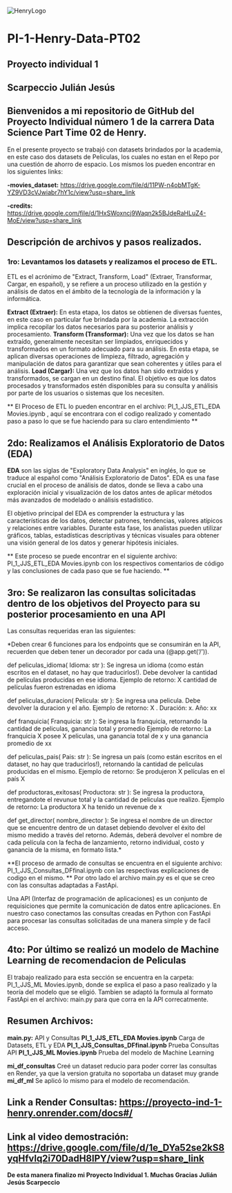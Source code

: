 ![HenryLogo](https://d31uz8lwfmyn8g.cloudfront.net/Assets/logo-henry-white-lg.png)

# PI-1-Henry-Data-PT02
## Proyecto individual 1
## Scarpeccio Julián Jesús

## Bienvenidos a mi repositorio de GitHub del Proyecto Individual número 1 de la carrera Data Science Part Time 02 de Henry.

En el presente proyecto se trabajó con datasets brindados por la academia, en este caso dos datasets de Peliculas, los cuales no estan en el Repo por una cuestión de ahorro de espacio. 
Los mismos los pueden encontrar en los siguientes links:

**-movies_dataset:**  https://drive.google.com/file/d/11PW-n4obMTgK-YZ9VD3cVJwiabr7hY1c/view?usp=share_link

**-credits:** https://drive.google.com/file/d/1HxSWoxncj9Waqn2k5BJdeRaHLuZ4-MoE/view?usp=share_link


## Descripción de archivos y pasos realizados.

### 1ro: Levantamos los datasets y realizamos el proceso de ETL.
ETL es el acrónimo de "Extract, Transform, Load" (Extraer, Transformar, Cargar, en español), y se refiere a un proceso utilizado en la gestión y análisis de datos en el ámbito de la tecnología de la información y la informática.

**Extract (Extraer):** En esta etapa, los datos se obtienen de diversas fuentes, en este caso en particular fue brindada por la academia. La extracción implica recopilar los datos necesarios para su posterior análisis y procesamiento.
**Transform (Transformar):** Una vez que los datos se han extraído, generalmente necesitan ser limpiados, enriquecidos y transformados en un formato adecuado para su análisis. En esta etapa, se aplican diversas operaciones de limpieza, filtrado, agregación y manipulación de datos para garantizar que sean coherentes y útiles para el análisis.
**Load (Cargar):** Una vez que los datos han sido extraídos y transformados, se cargan en un destino final. El objetivo es que los datos procesados y transformados estén disponibles para su consulta y análisis por parte de los usuarios o sistemas que los necesiten.

** El Proceso de ETL lo pueden encontrar en el archivo: PI_1_JJS_ETL_EDA Movies.ipynb , aquí se encontrara con el codigo realizado y comentado paso a paso lo que se fue haciendo para su claro entendimiento **

## 2do: Realizamos el Análisis Exploratorio de Datos (EDA)
**EDA** son las siglas de "Exploratory Data Analysis" en inglés, lo que se traduce al español como "Análisis Exploratorio de Datos". 
EDA es una fase crucial en el proceso de análisis de datos, donde se lleva a cabo una exploración inicial y visualización de los datos antes de aplicar métodos más avanzados de modelado o análisis estadístico.

El objetivo principal del EDA es comprender la estructura y las características de los datos, detectar patrones, tendencias, valores atípicos y relaciones entre variables. Durante esta fase, los analistas pueden utilizar gráficos, tablas, estadísticas descriptivas y técnicas visuales para obtener una visión general de los datos y generar hipótesis iniciales.

** Este proceso se puede encontrar en el siguiente archivo: PI_1_JJS_ETL_EDA Movies.ipynb con los respectivos comentarios de código y las conclusiones de cada paso que se fue haciendo. **

## 3ro: Se realizaron las consultas solicitadas dentro de los objetivos del Proyecto para su posterior procesamiento en una API
Las consultas requeridas eran las siguientes:

*Deben crear 6 funciones para los endpoints que se consumirán en la API, recuerden que deben tener un decorador por cada una (@app.get(‘/’)).

def peliculas_idioma( Idioma: str ): Se ingresa un idioma (como están escritos en el dataset, no hay que traducirlos!). Debe devolver la cantidad de películas producidas en ese idioma.
                    Ejemplo de retorno: X cantidad de películas fueron estrenadas en idioma

def peliculas_duracion( Pelicula: str ): Se ingresa una pelicula. Debe devolver la duracion y el año.
                    Ejemplo de retorno: X . Duración: x. Año: xx

def franquicia( Franquicia: str ): Se ingresa la franquicia, retornando la cantidad de peliculas, ganancia total y promedio
                    Ejemplo de retorno: La franquicia X posee X peliculas, una ganancia total de x y una ganancia promedio de xx

def peliculas_pais( Pais: str ): Se ingresa un país (como están escritos en el dataset, no hay que traducirlos!), retornando la cantidad de peliculas producidas en el mismo.
                    Ejemplo de retorno: Se produjeron X películas en el país X

def productoras_exitosas( Productora: str ): Se ingresa la productora, entregandote el revunue total y la cantidad de peliculas que realizo.
                    Ejemplo de retorno: La productora X ha tenido un revenue de x

def get_director( nombre_director ): Se ingresa el nombre de un director que se encuentre dentro de un dataset debiendo devolver el éxito del mismo medido a través del retorno. Además, deberá devolver el nombre de cada película con la fecha de lanzamiento, retorno individual, costo y ganancia de la misma, en formato lista.*

**El proceso de armado de consultas se encuentra en el siguiente archivo: PI_1_JJS_Consultas_DFfinal.ipynb con las respectivas explicaciones de codigo en el mismo. **
Por otro lado el archivo main.py es el que se creo con las consultas adaptadas a FastApi. 

Una API (Interfaz de programación de aplicaciones) es un conjunto de requisiciones que permite la comunicación de datos entre aplicaciones. En nuestro caso conectamos las consultas creadas en Python con FastApi para procesar las consultas solicitadas de una manera simple y de facil acceso.

## 4to: Por último se realizó un modelo de Machine Learning de recomendacion de Peliculas
El trabajo realizado para esta sección se encuentra en la carpeta: PI_1_JJS_ML Movies.ipynb, donde se explica el paso a paso realizado y la teoría del modelo que se eligió.
Tambien se adaptó la formula al formato FastApi en el archivo: main.py para que corra en la API correcatmente.

## Resumen Archivos:

**main.py:** API y Consultas
**PI_1_JJS_ETL_EDA Movies.ipynb** Carga de Datasets, ETL y EDA
**PI_1_JJS_Consultas_DFfinal.ipynb** Prueba Consultas API
**PI_1_JJS_ML Movies.ipynb** Prueba del modelo de Machine Learning

**mi_df_consultas** Creé un dataset reducio para poder correr las consultas en Render, ya que la version gratuita no soportaba un dataset muy grande
**mi_df_ml** Se aplicó lo mismo para el modelo de recomendación.

## Link a Render Consultas: https://proyecto-ind-1-henry.onrender.com/docs#/
## Link al video demostración: https://drive.google.com/file/d/1e_DYa52se2kS8yqHfvlq2i70DadH8lPY/view?usp=share_link 

**De esta manera finalizo mi Proyecto Individual 1.
Muchas Gracias 
Julián Jesús Scarpeccio**





